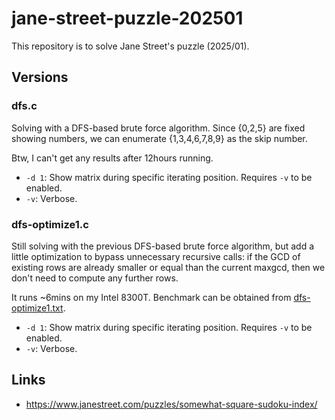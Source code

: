 # jane-street-puzzle-202501

This repository is to solve Jane Street's puzzle (2025/01).

## Versions

### dfs.c

Solving with a DFS-based brute force algorithm.  Since {0,2,5} are fixed showing numbers, we can enumerate {1,3,4,6,7,8,9} as the skip number.

Btw, I can't get any results after 12hours running.

* `-d 1`: Show matrix during specific iterating position.  Requires `-v` to be enabled.
* `-v`: Verbose.

### dfs-optimize1.c

Still solving with the previous DFS-based brute force algorithm, but add a little optimization to bypass unnecessary recursive calls: if the GCD of existing rows are already smaller or equal than the current maxgcd, then we don't need to compute any further rows.

It runs ~6mins on my Intel 8300T.  Benchmark can be obtained from [dfs-optimize1.txt](https://github.com/gslin/jane-street-puzzle-202501/blob/main/dfs-optimize1.txt).

* `-d 1`: Show matrix during specific iterating position.  Requires `-v` to be enabled.
* `-v`: Verbose.

## Links

* https://www.janestreet.com/puzzles/somewhat-square-sudoku-index/
